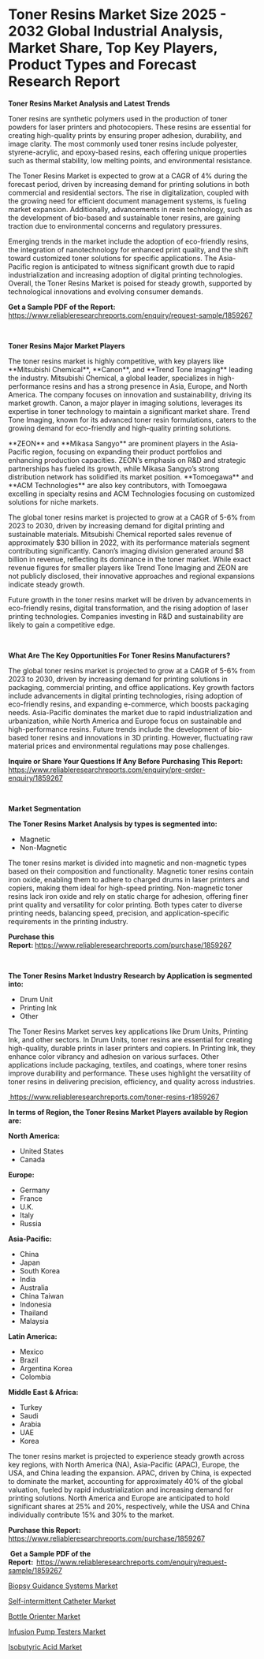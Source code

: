 <p><h1>Toner Resins Market Size 2025 - 2032 Global Industrial Analysis, Market Share, Top Key Players, Product Types and Forecast Research Report</h1></p><p><strong>Toner Resins Market Analysis and Latest Trends</strong></p>
<p><p>Toner resins are synthetic polymers used in the production of toner powders for laser printers and photocopiers. These resins are essential for creating high-quality prints by ensuring proper adhesion, durability, and image clarity. The most commonly used toner resins include polyester, styrene-acrylic, and epoxy-based resins, each offering unique properties such as thermal stability, low melting points, and environmental resistance.</p><p>The Toner Resins Market is expected to grow at a CAGR of 4% during the forecast period, driven by increasing demand for printing solutions in both commercial and residential sectors. The rise in digitalization, coupled with the growing need for efficient document management systems, is fueling market expansion. Additionally, advancements in resin technology, such as the development of bio-based and sustainable toner resins, are gaining traction due to environmental concerns and regulatory pressures.</p><p>Emerging trends in the market include the adoption of eco-friendly resins, the integration of nanotechnology for enhanced print quality, and the shift toward customized toner solutions for specific applications. The Asia-Pacific region is anticipated to witness significant growth due to rapid industrialization and increasing adoption of digital printing technologies. Overall, the Toner Resins Market is poised for steady growth, supported by technological innovations and evolving consumer demands.</p></p>
<p><strong>Get a Sample PDF of the Report:&nbsp;</strong> <a href="https://www.reliableresearchreports.com/enquiry/request-sample/1859267?utm_campaign=2177&utm_medium=2&utm_source=Github&utm_content=ia&utm_term=24012025&utm_id=toner-resins">https://www.reliableresearchreports.com/enquiry/request-sample/1859267</a></p>
<p>&nbsp;</p>
<p><strong>Toner Resins Major Market Players</strong></p>
<p><p>The toner resins market is highly competitive, with key players like **Mitsubishi Chemical**, **Canon**, and **Trend Tone Imaging** leading the industry. Mitsubishi Chemical, a global leader, specializes in high-performance resins and has a strong presence in Asia, Europe, and North America. The company focuses on innovation and sustainability, driving its market growth. Canon, a major player in imaging solutions, leverages its expertise in toner technology to maintain a significant market share. Trend Tone Imaging, known for its advanced toner resin formulations, caters to the growing demand for eco-friendly and high-quality printing solutions.</p><p>**ZEON** and **Mikasa Sangyo** are prominent players in the Asia-Pacific region, focusing on expanding their product portfolios and enhancing production capacities. ZEON’s emphasis on R&D and strategic partnerships has fueled its growth, while Mikasa Sangyo’s strong distribution network has solidified its market position. **Tomoegawa** and **ACM Technologies** are also key contributors, with Tomoegawa excelling in specialty resins and ACM Technologies focusing on customized solutions for niche markets.</p><p>The global toner resins market is projected to grow at a CAGR of 5-6% from 2023 to 2030, driven by increasing demand for digital printing and sustainable materials. Mitsubishi Chemical reported sales revenue of approximately $30 billion in 2022, with its performance materials segment contributing significantly. Canon’s imaging division generated around $8 billion in revenue, reflecting its dominance in the toner market. While exact revenue figures for smaller players like Trend Tone Imaging and ZEON are not publicly disclosed, their innovative approaches and regional expansions indicate steady growth.</p><p>Future growth in the toner resins market will be driven by advancements in eco-friendly resins, digital transformation, and the rising adoption of laser printing technologies. Companies investing in R&D and sustainability are likely to gain a competitive edge.</p></p>
<p>&nbsp;</p>
<p><strong>What Are The Key Opportunities For Toner Resins Manufacturers?</strong></p>
<p><p>The global toner resins market is projected to grow at a CAGR of 5-6% from 2023 to 2030, driven by increasing demand for printing solutions in packaging, commercial printing, and office applications. Key growth factors include advancements in digital printing technologies, rising adoption of eco-friendly resins, and expanding e-commerce, which boosts packaging needs. Asia-Pacific dominates the market due to rapid industrialization and urbanization, while North America and Europe focus on sustainable and high-performance resins. Future trends include the development of bio-based toner resins and innovations in 3D printing. However, fluctuating raw material prices and environmental regulations may pose challenges.</p></p>
<p><strong>Inquire or Share Your Questions If Any Before Purchasing This Report:</strong> <a href="https://www.reliableresearchreports.com/enquiry/pre-order-enquiry/1859267?utm_campaign=2177&utm_medium=2&utm_source=Github&utm_content=ia&utm_term=24012025&utm_id=toner-resins">https://www.reliableresearchreports.com/enquiry/pre-order-enquiry/1859267</a></p>
<p>&nbsp;</p>
<p><strong>Market Segmentation</strong></p>
<p><strong>The Toner Resins Market Analysis by types is segmented into:</strong></p>
<p><ul><li>Magnetic</li><li>Non-Magnetic</li></ul></p>
<p><p>The toner resins market is divided into magnetic and non-magnetic types based on their composition and functionality. Magnetic toner resins contain iron oxide, enabling them to adhere to charged drums in laser printers and copiers, making them ideal for high-speed printing. Non-magnetic toner resins lack iron oxide and rely on static charge for adhesion, offering finer print quality and versatility for color printing. Both types cater to diverse printing needs, balancing speed, precision, and application-specific requirements in the printing industry.</p></p>
<p><strong>Purchase this Report:&nbsp;</strong><a href="https://www.reliableresearchreports.com/purchase/1859267?utm_campaign=2177&utm_medium=2&utm_source=Github&utm_content=ia&utm_term=24012025&utm_id=toner-resins">https://www.reliableresearchreports.com/purchase/1859267</a></p>
<p>&nbsp;</p>
<p><strong>The Toner Resins Market Industry Research by Application is segmented into:</strong></p>
<p><ul><li>Drum Unit</li><li>Printing Ink</li><li>Other</li></ul></p>
<p><p>The Toner Resins Market serves key applications like Drum Units, Printing Ink, and other sectors. In Drum Units, toner resins are essential for creating high-quality, durable prints in laser printers and copiers. In Printing Ink, they enhance color vibrancy and adhesion on various surfaces. Other applications include packaging, textiles, and coatings, where toner resins improve durability and performance. These uses highlight the versatility of toner resins in delivering precision, efficiency, and quality across industries.</p></p>
<p><a href="https://www.reliableresearchreports.com/toner-resins-r1859267?utm_campaign=2177&utm_medium=2&utm_source=Github&utm_content=ia&utm_term=24012025&utm_id=toner-resins">&nbsp;https://www.reliableresearchreports.com/toner-resins-r1859267</a></p>
<p><strong>In terms of Region, the Toner Resins Market Players available by Region are:</strong></p>
<p>
    <p> <strong> North America: </strong>
        <ul>
            <li>United States</li>
            <li>Canada</li>
        </ul>
        </p> 
    <p> <strong> Europe: </strong>
        <ul>
            <li>Germany</li>
            <li>France</li>
            <li>U.K.</li>
            <li>Italy</li>
            <li>Russia</li>
        </ul>
        </p> 
    <p> <strong> Asia-Pacific: </strong>
        <ul>
            <li>China</li>
            <li>Japan</li>
            <li>South Korea</li>
            <li>India</li>
            <li>Australia</li>
            <li>China Taiwan</li>
            <li>Indonesia</li>
            <li>Thailand</li>
            <li>Malaysia</li>
        </ul>
        </p> 
    <p> <strong> Latin America: </strong>
        <ul>
            <li>Mexico</li>
            <li>Brazil</li>
            <li>Argentina Korea</li>
            <li>Colombia</li>
        </ul>
        </p> 
    <p> <strong> Middle East & Africa: </strong>
        <ul>
            <li>Turkey</li>
            <li>Saudi</li>
            <li>Arabia</li>
            <li>UAE</li>
            <li>Korea</li>
        </ul>
    </p>
    </p>
<p><p>The toner resins market is projected to experience steady growth across key regions, with North America (NA), Asia-Pacific (APAC), Europe, the USA, and China leading the expansion. APAC, driven by China, is expected to dominate the market, accounting for approximately 40% of the global valuation, fueled by rapid industrialization and increasing demand for printing solutions. North America and Europe are anticipated to hold significant shares at 25% and 20%, respectively, while the USA and China individually contribute 15% and 30% to the market.</p></p>
<p><strong>Purchase this Report: </strong><a href="https://www.reliableresearchreports.com/purchase/1859267?utm_campaign=2177&utm_medium=2&utm_source=Github&utm_content=ia&utm_term=24012025&utm_id=toner-resins">https://www.reliableresearchreports.com/purchase/1859267</a></p>
<p>&nbsp;<strong>Get a Sample PDF of the Report:&nbsp;&nbsp;</strong><a href="https://www.reliableresearchreports.com/enquiry/request-sample/1859267?utm_campaign=2177&utm_medium=2&utm_source=Github&utm_content=ia&utm_term=24012025&utm_id=toner-resins">https://www.reliableresearchreports.com/enquiry/request-sample/1859267</a></p>
<p><strong></strong></p>
<p><p><a href="https://www.linkedin.com/pulse/finding-growth-prospectsaided-through-biopsy-guidance-8p11e?utm_campaign=2177&utm_medium=2&utm_source=Github&utm_content=ia&utm_term=24012025&utm_id=toner-resins">Biopsy Guidance Systems Market</a></p><p><a href="https://www.linkedin.com/pulse/self-intermittent-catheter-market-share-analysis-42-cagr-jvefc?utm_campaign=2177&utm_medium=2&utm_source=Github&utm_content=ia&utm_term=24012025&utm_id=toner-resins">Self-intermittent Catheter Market</a></p><p><a href="https://www.linkedin.com/pulse/market-growth-revenue-projections-bottle-orienter-industry-nfq7e?utm_campaign=2177&utm_medium=2&utm_source=Github&utm_content=ia&utm_term=24012025&utm_id=toner-resins">Bottle Orienter Market</a></p><p><a href="https://www.linkedin.com/pulse/regional-development-deployment-production-cost-infusion-r88le?utm_campaign=2177&utm_medium=2&utm_source=Github&utm_content=ia&utm_term=24012025&utm_id=toner-resins">Infusion Pump Testers Market</a></p><p><a href="https://github.com/SamiaChowdhury801/Market-Research-Report-List-1/blob/main/isobutyric-acid-market.md?utm_campaign=2177&utm_medium=2&utm_source=Github&utm_content=ia&utm_term=24012025&utm_id=toner-resins">Isobutyric Acid Market</a></p></p>